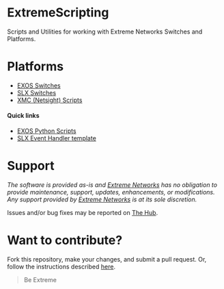 # ExtremeScripting
Scripts and Utilities for working with Extreme Networks Switches and Platforms.

# Platforms
* [EXOS Switches](https://github.com/extremenetworks/ExtremeScripting/blob/master/EXOS/README.md)
* [SLX Switches](https://github.com/extremenetworks/ExtremeScripting/blob/master/SLXOS/README.md)
* [XMC (Netsight) Scripts](https://github.com/extremenetworks/ExtremeScripting/blob/master/Netsight/README.md)

#### Quick links
* [EXOS Python Scripts](https://github.com/extremenetworks/ExtremeScripting/blob/master/EXOS/Python/README.md)
* [SLX Event Handler template](https://github.com/extremenetworks/ExtremeScripting/blob/master/SLX_EventHandler/README.MD)

# Support
_The software is provided as-is and [Extreme Networks](http://www.extremenetworks.com/) has no obligation to provide maintenance, support, updates, enhancements, or modifications. Any support provided by [Extreme Networks](http://www.extremenetworks.com/) is at its sole discretion._

Issues and/or bug fixes may be reported on [The Hub](https://community.extremenetworks.com/extreme).


# Want to contribute?
Fork this repository, make your changes, and submit a pull request. Or, follow the instructions described [here](https://extremeportal.force.com/ExtrArticleDetail?n=000007550).


>Be Extreme

